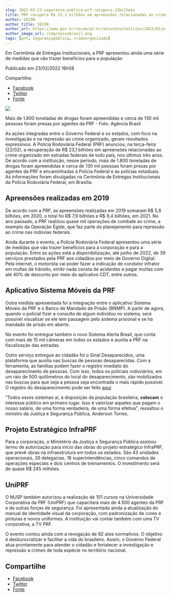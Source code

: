 ```yaml
---
slug: 2022-02-23-seguranca-publica-prf-recupera-23bilhoes
title: PRF recupera R$ 23,1 bilhões em apreensões relacionadas ao crime organizado
author: SECON
author_title: SECON
author_url: https://www.gov.br/secom/pt-br/assuntos/noticias/2022/02/prf-recupera-r-23-1-bilhoes-em-apreensoes-relacionadas-ao-crime-organizado
author_image_url: /img/nossobrasil.png
tags: [prf, segurançapública, crimeorganizado]
---
```


Em Cerimônia de Entregas Institucionais, a PRF apresentou ainda uma série de medidas que vão trazer benefícios para a população

<!--truncate-->

Publicado em 23/02/2022 16h58

Compartilhe: 
 - [Facebook](http://www.facebook.com/sharer.php?u=https://www.gov.br/secom/pt-br/assuntos/noticias/2022/02/prf-recupera-r-23-1-bilhoes-em-apreensoes-relacionadas-ao-crime-organizado "Facebook")
 - [Twitter](https://twitter.com/share?text=PRF%20recupera%20R%24%2023%2C1%20bilh%C3%B5es%20em%20apreens%C3%B5es%20relacionadas%20ao%20crime%20organizado&url=https://www.gov.br/secom/resolveuid/7adf74e5e93b4bd2a1d8a777bc3ea43d "Twitter")
 - [Fonte](https://www.gov.br/secom/pt-br/assuntos/noticias/2022/02/prf-recupera-r-23-1-bilhoes-em-apreensoes-relacionadas-ao-crime-organizado "Copiar para área de transferência")

![ ](https://www.gov.br/secom/pt-br/assuntos/noticias/2022/02/prf-recupera-r-23-1-bilhoes-em-apreensoes-relacionadas-ao-crime-organizado/8e360acd-7cf4-406e-a254-4c7da1192233.jpeg/@@images/56373b47-43d7-4c1b-b613-82ea7965dc81.jpeg)

Mais de 1.800 toneladas de drogas foram apreendidas e cerca de 130 mil pessoas foram presas por agentes da PRF - Foto: Agência Brasil

As ações integradas entre o Governo Federal e os estados, com foco na investigação e na repressão ao crime organizado, geram resultados expressivos. A Polícia Rodoviária Federal (PRF) anunciou, na terça-feira (22/02), a recuperação de R$ 23,1 bilhões em apreensões relacionadas ao crime organizado em estradas federais de todo país, nos últimos três anos. De acordo com a instituição, nesse período, mais de 1.800 toneladas de drogas foram apreendidas e cerca de 130 mil pessoas foram presas por agentes da PRF e encaminhadas à Polícia Federal e às polícias estaduais. As informações foram divulgadas na Cerimônia de Entregas Institucionais da Polícia Rodoviária Federal, em Brasília.

## Apreensões realizadas em 2019

De acordo com a PRF, as apreensões realizadas em 2019 somaram R$ 5,8 bilhões, em 2020, o total foi R$ 7,9 bilhões e R$ 9,4 bilhões, em 2021. No ano passado, a PRF realizou quase mil operações de combate ao crime, a exemplo da Operação Égide, que faz parte do planejamento para repressão ao crime nas rodovias federais.

Ainda durante o evento, a Polícia Rodoviária Federal apresentou uma série de medidas que vão trazer benefícios para a corporação e para a população. Entre as ações está a disponibilização, até junho de 2022, de 39 serviços prestados pela PRF aos cidadãos por meio de Governo Digital. Pela internet, o motorista vai poder fazer a indicação de condutor infrator em multas de trânsito, emitir nada consta de acidentes e pagar multas com até 40% de desconto por meio do aplicativo CDT, entre outros.

## Aplicativo Sistema Móveis da PRF

Outra medida apresentada foi a integração entre o aplicativo Sistema Móveis da PRF e o Banco de Mandado de Prisão (BNMP). A partir de agora, quando o policial fizer a consulta de algum indivíduo no sistema, será possível visualizar se ele tem passagem pelo sistema prisional e se há mandado de prisão em aberto.

No evento foi entregue também o novo Sistema Alerta Brasil, que conta com mais de 15 mil câmeras em todos os estados e auxilia a PRF na fiscalização das estradas.

Outro serviço entregue ao cidadão foi o Sinal Desaparecidos, uma plataforma que auxilia nas buscas de pessoas desaparecidas. Com a ferramenta, as famílias podem fazer o registro imediato do desaparecimento de pessoas. Com isso, todos os policiais rodoviários, em um raio de 500 quilômetros do local do desaparecimento, são mobilizados nas buscas para que seja a pessoa seja encontrada o mais rápido possível. O registro do desaparecimento pode ser feito [aqui](http://desaparecidos.prf.gov.br/).

“Todos esses sistemas aí, à disposição da população brasileira, **colocam** o interesse público em primeiro lugar. Isso é valorizar aqueles que pagam o nosso salário, de uma forma verdadeira, de uma forma efetiva", ressaltou o ministro da Justiça e Segurança Pública, Anderson Torres.

## Projeto Estratégico InfraPRF

Para a corporação, o Ministério da Justiça e Segurança Pública assinou termo de autorização para início das obras do projeto estratégico InfraPRF, que prevê obras na infraestrutura em todos os estados. São 43 unidades operacionais, 26 delegacias, 18 superintendências, cinco comandos de operações especiais e dois centros de treinamentos. O investimento será de quase R$ 245 milhões.

## UniPRF

O MJSP também autorizou a realização de 101 cursos na Universidade Corporativa da PRF (UniPRF) que capacitará mais de 4.500 agentes da PRF e de outras forças de segurança. Foi apresentada ainda a atualização do manual de identidade visual da corporação, com padronização de cores e pinturas e novos uniformes. A instituição vai contar também com uma TV corporativa, a TV PRF.

O evento contou ainda com a revogação de 82 atos normativos. O objetivo é desburocratizar e facilitar a vida do brasileiro. Assim, o Governo Federal atua prontamente para atender o cidadão e fortalecer a investigação e repressão a crimes de toda espécie no território nacional.

## Compartilhe

 - [Facebook](http://www.facebook.com/sharer.php?u=https://www.gov.br/secom/pt-br/assuntos/noticias/2022/02/prf-recupera-r-23-1-bilhoes-em-apreensoes-relacionadas-ao-crime-organizado "Facebook")
 - [Twitter](https://twitter.com/share?text=PRF%20recupera%20R%24%2023%2C1%20bilh%C3%B5es%20em%20apreens%C3%B5es%20relacionadas%20ao%20crime%20organizado&url=https://www.gov.br/secom/resolveuid/7adf74e5e93b4bd2a1d8a777bc3ea43d "Twitter")
 - [Fonte](https://www.gov.br/secom/pt-br/assuntos/noticias/2022/02/prf-recupera-r-23-1-bilhoes-em-apreensoes-relacionadas-ao-crime-organizado "Copiar para área de transferência")